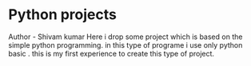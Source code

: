 # Python projects
Author - Shivam kumar
Here i drop some project which is based on the simple python programming.
in this type of programe i use only python basic .
this is my first experience to create this type of project.
